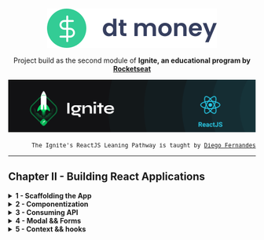 <p align="center">
    <img src="./public/logo.svg">
</p>
<p align="center">
Project build as the second module of <strong>Ignite, an educational program by <a href="rocketseat.com.br/" target="_blank">Rocketseat</strong></a>
</p>
<p align="center">
  <img alt="Ignite logo" title="Ignite" src="public/ignite-header-react.png" />
</p>
<p align="right">
<small style="font-family:monospace;">
The Ignite's ReactJS Leaning Pathway is taught by <a href="https://www.linkedin.com/in/diego-schell-fernandes" target="_blank">Diego Fernandes</a>
</small>
</p>
<hr>

## Chapter II - Building React Applications

<details>
     <summary>
        <strong>1 - Scaffolding the App</strong>
     </summary>
    <ol style="list-style:none">
        <li>☑️ Introduction to the module</li>
        <li>☑️ Create react-app</li>
        <li>☑️ Exporting assets from Figma</li>
        <li>☑️ First steps with Styled Components</li>
        <li>☑️ Implementing global styles</li>
        <li>☑️ Fonts from Google Fonts</li>
    </ol>
</details>
<details>
     <summary>
        <strong>2 - Componentization</strong>
     </summary>
    <ol style="list-style:none">
        <li>☑️ Header</li>
        <li>☑️ Summary</li>
        <li>☑️ Transactions Table</li>
    </ol>
</details>
<details>
     <summary>
        <strong>3 - Consuming API</strong>
     </summary>
    <ol style="list-style:none">
        <li>☑️ Building front-end without back-end at the dev/test environment</li>
        <li>☑️ MirageJS config</li>
        <li>☑️ Axios client config </li>
    </ol>
</details>
<details>
     <summary>
        <strong>4 - Modal && Forms</strong>
     </summary>
    <ol style="list-style:none">
        <li>☑️ react-modal lib setup and config</li>
        <li>☑️ Build NewTransactionModal component</li>
        <li>☑️ Structuring the form</li>
        <li>☑️ Styling NewTransactionModal</li>
        <li>☑️ Creating custom radio buttons: RadioBox component</li>
        <li>☑️ RadioBox functionalities</li>
        <li>☑️ RadioBox colors</li>
        <li>☑️ Saving form data</li>
        <li>☑️ Inserting transactions on the API</li>
        <li>☑️ Listing transactions and seeds</li>
        <li>☑️ Formatting date and currency values</li>
    </ol>
</details>
<details>
     <summary>
        <strong>5 - Context && hooks</strong>
     </summary>
    <ol style="list-style:none">
        <li>☑️ Introduction to React Context</li>
        <li>☑️ Context API in React</li>
        <li>☑️ Loading Transactions</li>
        <li>☑️ Moving create concern to the context</li>
        <li>☑️ Finishing data inserction on API/TransactionsTable</li>
        <li> Updating values in the Summary</li>
    </ol>
</details>
